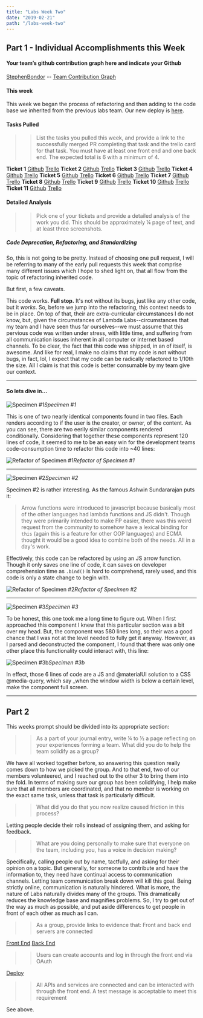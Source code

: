 ```yaml
---
title: "Labs Week Two"
date: "2019-02-21"
path: "/labs-week-two"
---
```


## Part 1 - Individual Accomplishments this Week

#### Your team’s github contribution graph here and indicate your Github

[StephenBondor](https://github.com/StephenBondor)
-- [Team Contribution Graph](https://github.com/Lambda-School-Labs/labs-team-home/graphs/contributors)

#### This week

This week we began the process of refactoring and then adding to the code base we inherited from the previous labs team. Our new deploy is [here](https://team-home-2.netlify.com/).

#### Tasks Pulled

> > List the tasks you pulled this week, and provide a link to the successfully merged PR completing that task and the trello card for that task. You must have at least one front end and one back end. The expected total is 6 with a minimum of 4.

**Ticket 1**
[Github](https://github.com/Lambda-School-Labs/labs-team-home/pull/278)
[Trello](https://trello.com/b/Ir0KPUDw/labs10-team-home-2)
**Ticket 2**
[Github](https://github.com/Lambda-School-Labs/labs-team-home/pull/279)
[Trello](https://trello.com/b/Ir0KPUDw/labs10-team-home-2)
**Ticket 3**
[Github](https://github.com/Lambda-School-Labs/labs-team-home/pull/280)
[Trello](https://trello.com/b/Ir0KPUDw/labs10-team-home-2)
**Ticket 4**
[Github](https://github.com/Lambda-School-Labs/labs-team-home/pull/284)
[Trello](https://trello.com/b/Ir0KPUDw/labs10-team-home-2)
**Ticket 5**
[Github](https://github.com/Lambda-School-Labs/labs-team-home/pull/290)
[Trello](https://trello.com/b/Ir0KPUDw/labs10-team-home-2)
**Ticket 6**
[Github](https://github.com/Lambda-School-Labs/labs-team-home/pull/292)
[Trello](https://trello.com/b/Ir0KPUDw/labs10-team-home-2)
**Ticket 7**
[Github](https://github.com/Lambda-School-Labs/labs-team-home/pull/295)
[Trello](https://trello.com/b/Ir0KPUDw/labs10-team-home-2)
**Ticket 8**
[Github](https://github.com/Lambda-School-Labs/labs-team-home/pull/302)
[Trello](https://trello.com/b/Ir0KPUDw/labs10-team-home-2)
**Ticket 9**
[Github](https://github.com/Lambda-School-Labs/labs-team-home/pull/307)
[Trello](https://trello.com/b/Ir0KPUDw/labs10-team-home-2)
**Ticket 10**
[Github](https://github.com/Lambda-School-Labs/labs-team-home/pull/309)
[Trello](https://trello.com/b/Ir0KPUDw/labs10-team-home-2)
**Ticket 11**
[Github](https://github.com/Lambda-School-Labs/labs-team-home/pull/314)
[Trello](https://trello.com/b/Ir0KPUDw/labs10-team-home-2)

#### Detailed Analysis

> > Pick one of your tickets and provide a detailed analysis of the work you did. This should be approximately ¼ page of text, and at least three screenshots.

##### Code Deprecation, Refactoring, and Standardizing

So, this is not going to be pretty. Instead of choosing one pull request, I will be referring to many of the early pull requests this week that comprise many different issues which I hope to shed light on, that all flow from the topic of refactoring inherited code.

But first, a few caveats.

This code works. **Full stop.** It's not without its bugs, just like any other code, but it _works_. So, before we jump into the refactoring, this context needs to be in place. On top of that, their are extra-curricular circumstances I do not know, but, given the circumstances of Lambda Labs--circumstances that my team and I have seen thus far ourselves--we must assume that this pervious code was written under stress, with little time, and suffering from all communication issues inherent in all computer or internet based channels. To be clear, the fact that this code was shipped, in an of itself, is awesome. And like for real, I make no claims that my code is not without bugs, in fact, lol, I expect that my code can be radically refactored to 1/10th the size. All I claim is that this code is better consumable by my team give our context.

---

#### So lets dive in...

![Specimen #1](Screen_Shot_2019-02-15_at_2.00.15_PM.png)_Specimen #1_

This is one of two nearly identical components found in two files. Each renders according to if the user is the creator, or owner, of the content. As you can see, there are two eerily similar components rendered conditionally. Considering that together these components represent 120 lines of code, it seemed to me to be an easy win for the development teams code-consumption time to refactor this code into ~40 lines:

![Refactor of Specimen #1](Screen_Shot_2019-02-21_at_10.09.12_PM.png)_Refactor of Specimen #1_

---

![Specimen #2](Screen_Shot_2019-02-18_at_6.20.19_PM.png)_Specimen #2_

Specimen #2 is rather interesting. As the famous Ashwin Sundararajan puts it:

> Arrow functions were introduced to javascript because basically most of the other languages had lambda functions and JS didn't. Though they were primarily intended to make FP easier, there was this weird request from the community to somehow have a lexical binding for `this` (again this is a feature for other OOP languages) and ECMA thought it would be a good idea to combine both of the needs. All in a day's work.

Effectively, this code can be refactored by using an JS arrow function. Though it only saves one line of code, it can saves on developer comprehension time as `.bind()` is hard to comprehend, rarely used, and this code is only a state change to begin with.

![Refactor of Specimen #2](Screen_Shot_2019-02-21_at-10.07.03_PM.png)_Refactor of Specimen #2_

---

![Specimen #3](Screen_Shot_2019-02-20_at_8.44.37_PM.png)_Specimen #3_

To be honest, this one took me a long time to figure out. When I first approached this component I knew that this particular section was a bit over my head. But, the component was 580 lines long, so their was a good chance that I was not at the level needed to fully get it anyway. However, as I parsed and deconstructed the component, I found that there was only one other place this functionality could interact with, this line:

![Specimen #3b](Screen_Shot_2019-02-20_at_8.44.48_PM.png)_Specimen #3b_

In effect, those 6 lines of code are a JS and @materialUI solution to a CSS @media-query, which say \_when the window width is below a certain level, make the component full screen.

---

## Part 2

This weeks prompt should be divided into its appropriate section:

> > As a part of your journal entry, write ¼ to ½ a page reflecting on your experiences forming a team. What did you do to help the team solidify as a group?

We have all worked together before, so answering this question really comes down to how we picked the group. And to that end, two of our members volunteered, and I reached out to the other 3 to bring them into the fold. In terms of making sure our group has been solidifying, I help make sure that all members are coordinated, and that no member is working on the exact same task, unless that task is particularly difficult.

> > What did you do that you now realize caused friction in this process?

Letting people decide their rolls instead of assigning them, and asking for feedback.

> > What are you doing personally to make sure that everyone on the team, including you, has a voice in decision making?

Specifically, calling people out by name, tactfully, and asking for their opinion on a topic. But generally, for someone to contribute and have the information to, they need have continual access to communication channels. Letting team communication break down will kill this goal. Being strictly online, communication is naturally hindered. What is more, the nature of Labs naturally divides many of the groups. This dramatically reduces the knowledge base and magnifies problems. So, I try to get out of the way as much as possible, and put aside differences to get people in front of each other as much as I can.

> > As a group, provide links to evidence that:
> > Front and back end servers are connected

[Front End](https://team-home-2.netlify.com/)
[Back End](https://team-home-2-graphql-mongodb.herokuapp.com/graphql)

> > Users can create accounts and log in through the front end via OAuth

[Deploy](https://team-home-2.netlify.com/)

> > All APIs and services are connected and can be interacted with through the front end. A test message is acceptable to meet this requirement

See above.
